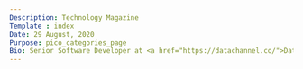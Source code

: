 ```yaml
---
Description: Technology Magazine
Template : index
Date: 29 August, 2020
Purpose: pico_categories_page
Bio: Senior Software Developer at <a href="https://datachannel.co/">DataChannel.co</a>
---
```

